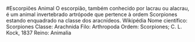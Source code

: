 #Escorpiões
Animal
O escorpião, também conhecido por lacrau ou alacrau, é um animal invertebrado artrópode que pertence à ordem Scorpiones estando enquadrado na classe dos aracnídeos. Wikipédia
Nome científico: Scorpiones
Classe: Arachnida
Filo: Arthropoda
Ordem: Scorpiones; C. L. Kock, 1837
Reino: Animalia
